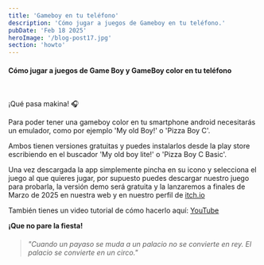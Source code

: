 ```yaml
---
title: 'Gameboy en tu teléfono'
description: 'Cómo jugar a juegos de Gameboy en tu teléfono.'
pubDate: 'Feb 18 2025'
heroImage: '/blog-post17.jpg'
section: 'howto'
---
```


#### Cómo jugar a juegos de Game Boy y GameBoy color en tu teléfono

<br>

¡Qué pasa makina! &#127911;

Para poder tener una gameboy color en tu smartphone android necesitarás un emulador, como por ejemplo 'My old Boy!' o 'Pizza Boy C'.

Ambos tienen versiones gratuitas y puedes instalarlos desde la play store escribiendo en el buscador 'My old boy lite!' o 'Pizza Boy C Basic'.

Una vez descargada la app simplemente pincha en su icono y selecciona el juego al que quieres jugar, por supuesto puedes descargar nuestro juego para probarla, la versión demo será gratuita y la lanzaremos a finales de Marzo de 2025 en nuestra web y en nuestro perfil de <a href="https://playmakina.itch.io" target="_blank">itch.io</a>

También tienes un video tutorial de cómo hacerlo aquí:
<a href="https://youtu.be/eksJwsSf0KE" target="_blank">YouTube</a>

**¡Que no pare la fiesta!**

> ###### "Cuando un payaso se muda a un palacio no se convierte en rey. El palacio se convierte en un circo."
